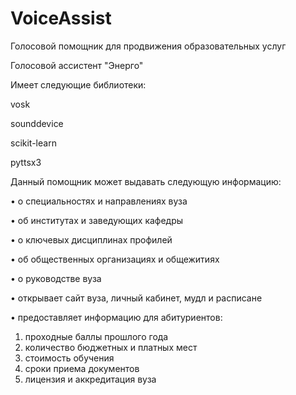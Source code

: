 # VoiceAssist
Голосовой помощник для продвижения образовательных услуг

Голосовой ассистент "Энерго"

Имеет следующие библиотеки:

vosk

sounddevice

scikit-learn

pyttsx3

Данный помощник может выдавать следующую информацию:

•	о специальностях и направлениях вуза

•	об институтах и заведующих кафедры

•	о ключевых дисциплинах профилей

•	об общественных организациях и общежитиях

•	о руководстве вуза

•	открывает сайт вуза, личный кабинет, мудл и расписане

•	предоставляет информацию для абитуриентов: 

1.	проходные баллы прошлого года
2.	количество бюджетных и платных мест
3.	стоимость обучения
4.	сроки приема документов
5.	лицензия и аккредитация вуза

